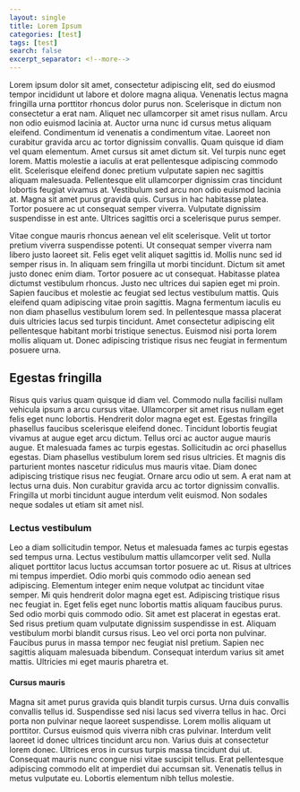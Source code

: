 ```yaml
---
layout: single
title: Lorem Ipsum
categories: [test]
tags: [test]
search: false
excerpt_separator: <!--more-->
---
```


Lorem ipsum dolor sit amet, consectetur adipiscing elit, sed do eiusmod tempor incididunt ut labore et dolore magna aliqua. Venenatis lectus magna fringilla urna porttitor rhoncus dolor purus non. Scelerisque in dictum non consectetur a erat nam. Aliquet nec ullamcorper sit amet risus nullam. Arcu non odio euismod lacinia at. Auctor urna nunc id cursus metus aliquam eleifend. Condimentum id venenatis a condimentum vitae. Laoreet non curabitur gravida arcu ac tortor dignissim convallis. Quam quisque id diam vel quam elementum. Amet cursus sit amet dictum sit. Vel turpis nunc eget lorem. Mattis molestie a iaculis at erat pellentesque adipiscing commodo elit. Scelerisque eleifend donec pretium vulputate sapien nec sagittis aliquam malesuada. Pellentesque elit ullamcorper dignissim cras tincidunt lobortis feugiat vivamus at. Vestibulum sed arcu non odio euismod lacinia at. Magna sit amet purus gravida quis. Cursus in hac habitasse platea. Tortor posuere ac ut consequat semper viverra. Vulputate dignissim suspendisse in est ante. Ultrices sagittis orci a scelerisque purus semper.

Vitae congue mauris rhoncus aenean vel elit scelerisque. Velit ut tortor pretium viverra suspendisse potenti. Ut consequat semper viverra nam libero justo laoreet sit. Felis eget velit aliquet sagittis id. Mollis nunc sed id semper risus in. In aliquam sem fringilla ut morbi tincidunt. Dictum sit amet justo donec enim diam. Tortor posuere ac ut consequat. Habitasse platea dictumst vestibulum rhoncus. Justo nec ultrices dui sapien eget mi proin. Sapien faucibus et molestie ac feugiat sed lectus vestibulum mattis. Quis eleifend quam adipiscing vitae proin sagittis. Magna fermentum iaculis eu non diam phasellus vestibulum lorem sed. In pellentesque massa placerat duis ultricies lacus sed turpis tincidunt. Amet consectetur adipiscing elit pellentesque habitant morbi tristique senectus. Euismod nisi porta lorem mollis aliquam ut. Donec adipiscing tristique risus nec feugiat in fermentum posuere urna.
<!--more-->
## Egestas fringilla
Risus quis varius quam quisque id diam vel. Commodo nulla facilisi nullam vehicula ipsum a arcu cursus vitae. Ullamcorper sit amet risus nullam eget felis eget nunc lobortis. Hendrerit dolor magna eget est. Egestas fringilla phasellus faucibus scelerisque eleifend donec. Tincidunt lobortis feugiat vivamus at augue eget arcu dictum. Tellus orci ac auctor augue mauris augue. Et malesuada fames ac turpis egestas. Sollicitudin ac orci phasellus egestas. Diam phasellus vestibulum lorem sed risus ultricies. Et magnis dis parturient montes nascetur ridiculus mus mauris vitae. Diam donec adipiscing tristique risus nec feugiat. Ornare arcu odio ut sem. A erat nam at lectus urna duis. Non curabitur gravida arcu ac tortor dignissim convallis. Fringilla ut morbi tincidunt augue interdum velit euismod. Non sodales neque sodales ut etiam sit amet nisl.
### Lectus vestibulum
Leo a diam sollicitudin tempor. Netus et malesuada fames ac turpis egestas sed tempus urna. Lectus vestibulum mattis ullamcorper velit sed. Nulla aliquet porttitor lacus luctus accumsan tortor posuere ac ut. Risus at ultrices mi tempus imperdiet. Odio morbi quis commodo odio aenean sed adipiscing. Elementum integer enim neque volutpat ac tincidunt vitae semper. Mi quis hendrerit dolor magna eget est. Adipiscing tristique risus nec feugiat in. Eget felis eget nunc lobortis mattis aliquam faucibus purus. Sed odio morbi quis commodo odio. Sit amet est placerat in egestas erat. Sed risus pretium quam vulputate dignissim suspendisse in est. Aliquam vestibulum morbi blandit cursus risus. Leo vel orci porta non pulvinar. Faucibus purus in massa tempor nec feugiat nisl pretium. Sapien nec sagittis aliquam malesuada bibendum. Consequat interdum varius sit amet mattis. Ultricies mi eget mauris pharetra et.
#### Cursus mauris
Magna sit amet purus gravida quis blandit turpis cursus. Urna duis convallis convallis tellus id. Suspendisse sed nisi lacus sed viverra tellus in hac. Orci porta non pulvinar neque laoreet suspendisse. Lorem mollis aliquam ut porttitor. Cursus euismod quis viverra nibh cras pulvinar. Interdum velit laoreet id donec ultrices tincidunt arcu non. Varius duis at consectetur lorem donec. Ultrices eros in cursus turpis massa tincidunt dui ut. Consequat mauris nunc congue nisi vitae suscipit tellus. Erat pellentesque adipiscing commodo elit at imperdiet dui accumsan sit. Venenatis tellus in metus vulputate eu. Lobortis elementum nibh tellus molestie.